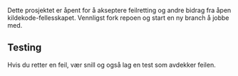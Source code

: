 Dette prosjektet er åpent for å akseptere feilretting og andre bidrag fra åpen kildekode-fellesskapet.
Vennligst fork repoen og start en ny branch å jobbe med.

## Testing

Hvis du retter en feil, vær snill og også lag en test som avdekker feilen.